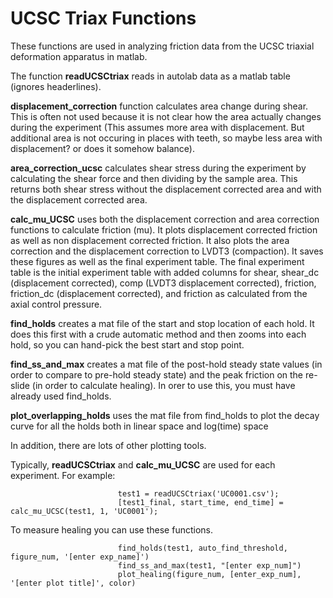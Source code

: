 # UCSC Triax Functions

These functions are used in analyzing friction data from the UCSC triaxial deformation apparatus in matlab.  

The function **readUCSCtriax** reads in autolab data as a matlab table (ignores headerlines). 

**displacement_correction** function calculates area change during shear. This is often not used because it is not clear how the area actually changes during the experiment (This assumes more area with displacement. But additional area is not occuring in places with teeth, so maybe less area with displacement? or does it somehow balance).

**area_correction_ucsc** calculates shear stress during the experiment by calculating the shear force and then dividing by the sample area. This returns both shear stress without the displacement corrected area and with the displacement corrected area.

**calc_mu_UCSC** uses both the displacement correction and area correction functions to calculate friction (mu). It plots displacement corrected friction as well as non displacement corrected friction. It also plots the area correction and the displacement correction to LVDT3 (compaction). It saves these figures as well as the final experiment table.  The final experiment table is the initial experiment table with added columns for shear, shear_dc (displacement corrected), comp (LVDT3 displacement corrected), friction, friction_dc (displacement corrected), and friction as calculated from the axial control pressure.

**find_holds** creates a mat file of the start and stop location of each hold. It does this first with a crude automatic method and then zooms into each hold, so you can hand-pick the best start and stop point.

**find_ss_and_max** creates a mat file of the post-hold steady state values (in order to compare to pre-hold steady state) and the peak friction on the re-slide (in order to calculate healing). In orer to use this, you must have already used find_holds.

**plot_overlapping_holds** uses the mat file from find_holds to plot the decay curve for all the holds both in linear space and log(time) space

In addition, there are lots of other plotting tools.

Typically, **readUCSCtriax** and **calc_mu_UCSC** are used for each experiment. For example: 

                            test1 = readUCSCtriax('UC0001.csv');  
                            [test1_final, start_time, end_time] = calc_mu_UCSC(test1, 1, 'UC0001');

To measure healing you can use these functions.

                            find_holds(test1, auto_find_threshold, figure_num, '[enter exp_name]')
                            find_ss_and_max(test1, "[enter exp_num]")
                            plot_healing(figure_num, [enter_exp_num], '[enter plot title]', color)
